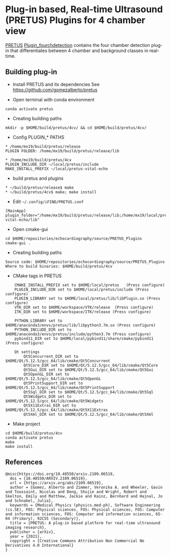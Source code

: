 # Plug-in based, Real-time Ultrasound (PRETUS) Plugins for 4 chamber view
[PRETUS](https://github.com/gomezalberto/pretus) [Plugin_fourchdetection](Plugin_fourchdetection) contains the four chamber detection plug-in that differentiates between 4 chamber and background classes in real-time.

## Building plug-in
* Install PRETUS and its dependencies
See https://github.com/gomezalberto/pretus 

* Open terminal with conda environment
``` 
conda activate pretus
```

* Creating building paths
``` 
mkdir -p $HOME/build/pretus/4cv/ && cd $HOME/build/pretus/4cv/ 
```

* Config PLUGIN_* PATHS
``` 
* /home/mx19/build/pretus/release
PLUGIN FOLDER: /home/mx19/build/pretus/release/lib

* /home/mx19/build/pretus/4cv
PLUGIN_INCLUDE_DIR ~/local/pretus/include
MAKE_INSTALL_PREFIX ~/local/pretus-vital-echo

```

* build pretus and plugins
``` 
* ~/build/pretus/release$ make
* ~/build/pretus/4cv$ make; make install
```

* Edit `~/.config/iFIND/PRETUS.conf`
```
[MainApp]
plugin_folder="/home/mx19/build/pretus/release/lib;/home/mx19/local/pretus-vital-echo/lib"
```

* Open cmake-gui
```
cd $HOME/repositories/echocardiography/source/PRETUS_Plugins
cmake-gui .
```

* Creating building paths
``` 
Source code: $HOME/repositories/echocardiography/source/PRETUS_Plugins
Where to build binaries: $HOME/build/pretus/4cv
```

* CMake tags in PRETUS
``` 
    CMAKE_INSTALL_PREFIX set to $HOME/local/pretus   (Press configure)
    PLUGIN_INCLUDE_DIR set to $HOME/local/pretus/include (Press configure)
    PLUGIN_LIBRARY set to $HOME/local/pretus/lib/libPlugin.so (Press configure)
    VTK_DIR set to $HOME/workspace/VTK/release  (Press configure)
    ITK_DIR set to $HOME/workspace/ITK/release (Press configure) 
    
    PYTHON_LIBRARY set to $HOME/anaconda3/envs/pretus/lib/libpython3.7m.so (Press configure) 
    PYTHON_INCLUDE_DIR set to $HOME/anaconda3/envs/pretus/include/python3.7m (Press configure) 
    pybind11_DIR set to $HOME/local/pybind11/share/cmake/pybind11 (Press configure) 
    
    Qt settings
        Qt5Concurrent_DIR set to $HOME/Qt/5.12.5/gcc_64/lib/cmake/Qt5Concurrent
        Qt5Core_DIR set to $HOME/Qt/5.12.5/gcc_64/lib/cmake/Qt5Core
        Qt5Gui_DIR set to $HOME/Qt/5.12.5/gcc_64/lib/cmake/Qt5Gui
        Qt5OpenGL_DIR set to $HOME/Qt/5.12.5/gcc_64/lib/cmake/Qt5OpenGL
        Qt5PrintSupport_DIR set to $HOME/Qt/5.12.5/gcc_64/lib/cmake/Qt5PrintSupport
        Qt5Sql_DIR set to $HOME/Qt/5.12.5/gcc_64/lib/cmake/Qt5Sql
        Qt5Widgets_DIR set to $HOME/Qt/5.12.5/gcc_64/lib/cmake/Qt5Widgets
        Qt5X11Extras_DIR set to $HOME/Qt/5.12.5/gcc_64/lib/cmake/Qt5X11Extras
        Qt5Xml_DIR set to $HOME/Qt/5.12.5/gcc_64/lib/cmake/Qt5Xml
```

* Make project 
``` 
cd $HOME/build/pretus/4cv
conda activate pretus
make
make install 
```

## References
```
@misc{https://doi.org/10.48550/arxiv.2109.06519,
  doi = {10.48550/ARXIV.2109.06519},
  url = {https://arxiv.org/abs/2109.06519},
  author = {Gomez, Alberto and Zimmer, Veronika A. and Wheeler, Gavin and Toussaint, Nicolas and Deng, Shujie and Wright, Robert and Skelton, Emily and Matthew, Jackie and Kainz, Bernhard and Hajnal, Jo and Schnabel, Julia},
  keywords = {Medical Physics (physics.med-ph), Software Engineering (cs.SE), FOS: Physical sciences, FOS: Physical sciences, FOS: Computer and information sciences, FOS: Computer and information sciences, 65-04 (Primary), 92C55 (Secondary)},
  title = {PRETUS: A plug-in based platform for real-time ultrasound imaging research},
  publisher = {arXiv},
  year = {2021}, 
  copyright = {Creative Commons Attribution Non Commercial No Derivatives 4.0 International}
}
```